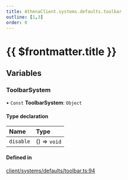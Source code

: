 ```yaml
---
title: AthenaClient.systems.defaults.toolbar
outline: [1,3]
order: 0
---
```


# {{ $frontmatter.title }}


## Variables

### ToolbarSystem

• `Const` **ToolbarSystem**: `Object`

#### Type declaration

| Name | Type |
| :------ | :------ |
| `disable` | () => `void` |

#### Defined in

[client/systems/defaults/toolbar.ts:94](https://github.com/Stuyk/altv-athena/blob/e4e897f/src/core/client/systems/defaults/toolbar.ts#L94)
